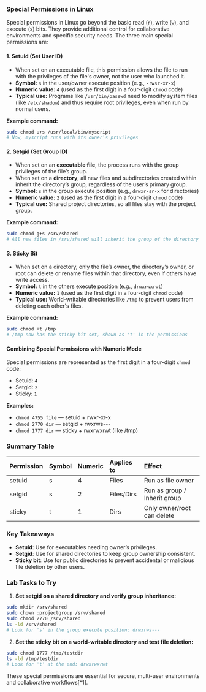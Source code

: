 ### Special Permissions in Linux

Special permissions in Linux go beyond the basic read (`r`), write (`w`), and execute (`x`) bits. They provide additional control for collaborative environments and specific security needs. The three main special permissions are:

#### 1. **Setuid (Set User ID)**

- When set on an executable file, this permission allows the file to run with the privileges of the file's owner, not the user who launched it.
- **Symbol:** `s` in the user/owner execute position (e.g., `-rwsr-xr-x`)
- **Numeric value:** `4` (used as the first digit in a four-digit `chmod` code)
- **Typical use:** Programs like `/usr/bin/passwd` need to modify system files (like `/etc/shadow`) and thus require root privileges, even when run by normal users.

**Example command:**

```bash
sudo chmod u+s /usr/local/bin/myscript
# Now, myscript runs with its owner's privileges
```


#### 2. **Setgid (Set Group ID)**

- When set on an **executable file**, the process runs with the group privileges of the file’s group.
- When set on a **directory**, all new files and subdirectories created within inherit the directory’s group, regardless of the user’s primary group.
- **Symbol:** `s` in the group execute position (e.g., `drwxr-sr-x` for directories)
- **Numeric value:** `2` (used as the first digit in a four-digit `chmod` code)
- **Typical use:** Shared project directories, so all files stay with the project group.

**Example command:**

```bash
sudo chmod g+s /srv/shared
# All new files in /srv/shared will inherit the group of the directory
```


#### 3. **Sticky Bit**

- When set on a directory, only the file’s owner, the directory’s owner, or root can delete or rename files within that directory, even if others have write access.
- **Symbol:** `t` in the others execute position (e.g., `drwxrwxrwt`)
- **Numeric value:** `1` (used as the first digit in a four-digit `chmod` code)
- **Typical use:** World-writable directories like `/tmp` to prevent users from deleting each other's files.

**Example command:**

```bash
sudo chmod +t /tmp
# /tmp now has the sticky bit set, shown as 't' in the permissions
```


#### **Combining Special Permissions with Numeric Mode**

Special permissions are represented as the first digit in a four-digit `chmod` code:

- Setuid: `4`
- Setgid: `2`
- Sticky: `1`

**Examples:**

- `chmod 4755 file` — setuid + rwxr-xr-x
- `chmod 2770 dir` — setgid + rwxrws---
- `chmod 1777 dir` — sticky + rwxrwxrwt (like /tmp)


### **Summary Table**

| Permission | Symbol | Numeric | Applies to | Effect |
| :-- | :-- | :-- | :-- | :-- |
| setuid | s | 4 | Files | Run as file owner |
| setgid | s | 2 | Files/Dirs | Run as group / Inherit group |
| sticky | t | 1 | Dirs | Only owner/root can delete |

### **Key Takeaways**

- **Setuid**: Use for executables needing owner’s privileges.
- **Setgid**: Use for shared directories to keep group ownership consistent.
- **Sticky bit**: Use for public directories to prevent accidental or malicious file deletion by other users.


### **Lab Tasks to Try**

1. **Set setgid on a shared directory and verify group inheritance:**

```bash
sudo mkdir /srv/shared
sudo chown :projectgroup /srv/shared
sudo chmod 2770 /srv/shared
ls -ld /srv/shared
# Look for 's' in the group execute position: drwxrws---
```

2. **Set the sticky bit on a world-writable directory and test file deletion:**

```bash
sudo chmod 1777 /tmp/testdir
ls -ld /tmp/testdir
# Look for 't' at the end: drwxrwxrwt
```


These special permissions are essential for secure, multi-user environments and collaborative workflows[^1].
